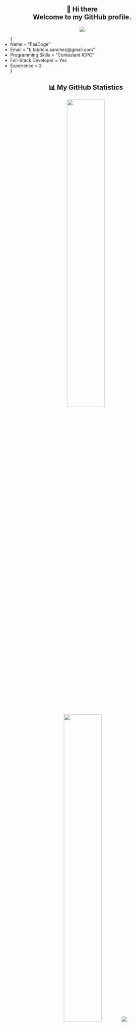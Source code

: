 <h2 align="center">👋 Hi there<br>Welcome to my GitHub profile.</h2>
<p align="center">
    <img src="https://komarev.com/ghpvc/?username=faadoge&color=blueviolet"/> 
</p>
<ul>
	        {
		<li> Name = "FaaDoge" </li>
		<li> Email = "tj.fabricio.sanchez@gmail.com" </li>
	        <li> Programming Skills = "Contestant ICPC"</li>
		<li> Full-Stack Developer = Yes </li>
	        <li> Experience = 2 </li> 
	        }

<br/>
<h2 align="center">📊 My GitHub Statistics</h2>
<p align="center">
  <img height="50%" width="auto" src ="https://github-readme-stats.vercel.app/api?username=faadoge&show_icons=true&count_private=true&theme=tokyonight&hide_border=true&hide=issues,contribs&bg_color=00000000">
  <img height="50%" width="auto" src ="https://github-readme-stats.vercel.app/api/top-langs/?username=faadoge&layout=compact&hide_border=true&theme=tokyonight&bg_color=00000000&langs_count=6&hide=jupyter%20notebook,tex,css,php&exclude_repo=Pacman-AI">
  <img src ="https://github-readme-streak-stats.herokuapp.com?user=faadoge&theme=tokyonight&hide_border=true&background=FFFFFF00">
</p>
